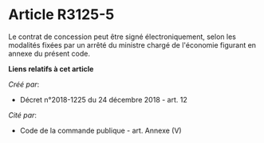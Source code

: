 # Article R3125-5

Le contrat de concession peut être signé électroniquement, selon les modalités fixées par un arrêté du ministre chargé de
l'économie figurant en annexe du présent code.

**Liens relatifs à cet article**

_Créé par_:

  - Décret n°2018-1225 du 24 décembre 2018 - art. 12

_Cité par_:

  - Code de la commande publique - art. Annexe (V)
